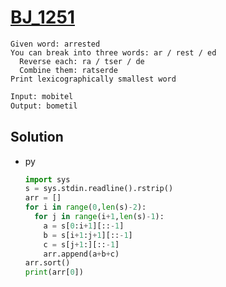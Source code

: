 # [BJ_1251](https://acmicpc.net/problem/1251)

```en
Given word: arrested
You can break into three words: ar / rest / ed
  Reverse each: ra / tser / de
  Combine them: ratserde
Print lexicographically smallest word
```

```txt
Input: mobitel
Output: bometil
```

## Solution

* py

  ```py
  import sys
  s = sys.stdin.readline().rstrip()
  arr = []
  for i in range(0,len(s)-2):
    for j in range(i+1,len(s)-1):
      a = s[0:i+1][::-1]
      b = s[i+1:j+1][::-1]
      c = s[j+1:][::-1]
      arr.append(a+b+c)
  arr.sort()
  print(arr[0])
  ```

